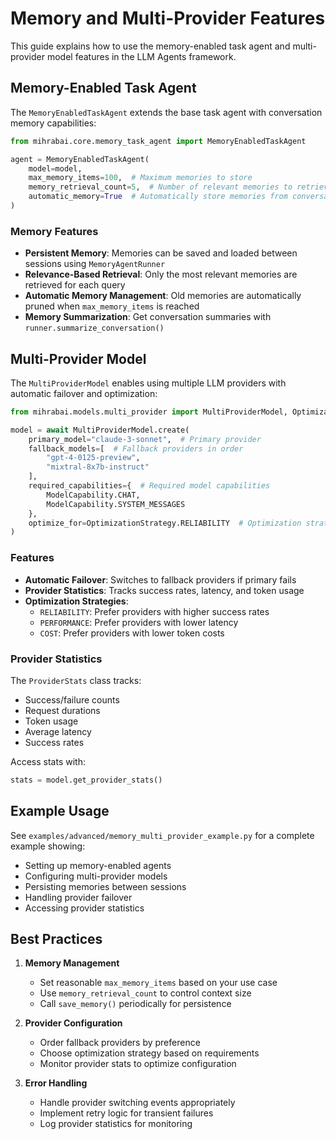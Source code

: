# Memory and Multi-Provider Features

This guide explains how to use the memory-enabled task agent and multi-provider model features in the LLM Agents framework.

## Memory-Enabled Task Agent

The `MemoryEnabledTaskAgent` extends the base task agent with conversation memory capabilities:

```python
from mihrabai.core.memory_task_agent import MemoryEnabledTaskAgent

agent = MemoryEnabledTaskAgent(
    model=model,
    max_memory_items=100,  # Maximum memories to store
    memory_retrieval_count=5,  # Number of relevant memories to retrieve per query
    automatic_memory=True  # Automatically store memories from conversations
)
```

### Memory Features

- **Persistent Memory**: Memories can be saved and loaded between sessions using `MemoryAgentRunner`
- **Relevance-Based Retrieval**: Only the most relevant memories are retrieved for each query
- **Automatic Memory Management**: Old memories are automatically pruned when `max_memory_items` is reached
- **Memory Summarization**: Get conversation summaries with `runner.summarize_conversation()`

## Multi-Provider Model

The `MultiProviderModel` enables using multiple LLM providers with automatic failover and optimization:

```python
from mihrabai.models.multi_provider import MultiProviderModel, OptimizationStrategy

model = await MultiProviderModel.create(
    primary_model="claude-3-sonnet",  # Primary provider
    fallback_models=[  # Fallback providers in order
        "gpt-4-0125-preview",
        "mixtral-8x7b-instruct"
    ],
    required_capabilities={  # Required model capabilities
        ModelCapability.CHAT,
        ModelCapability.SYSTEM_MESSAGES
    },
    optimize_for=OptimizationStrategy.RELIABILITY  # Optimization strategy
)
```

### Features

- **Automatic Failover**: Switches to fallback providers if primary fails
- **Provider Statistics**: Tracks success rates, latency, and token usage
- **Optimization Strategies**:
  - `RELIABILITY`: Prefer providers with higher success rates
  - `PERFORMANCE`: Prefer providers with lower latency
  - `COST`: Prefer providers with lower token costs

### Provider Statistics

The `ProviderStats` class tracks:
- Success/failure counts
- Request durations
- Token usage
- Average latency
- Success rates

Access stats with:
```python
stats = model.get_provider_stats()
```

## Example Usage

See `examples/advanced/memory_multi_provider_example.py` for a complete example showing:
- Setting up memory-enabled agents
- Configuring multi-provider models
- Persisting memories between sessions
- Handling provider failover
- Accessing provider statistics

## Best Practices

1. **Memory Management**
   - Set reasonable `max_memory_items` based on your use case
   - Use `memory_retrieval_count` to control context size
   - Call `save_memory()` periodically for persistence

2. **Provider Configuration**
   - Order fallback providers by preference
   - Choose optimization strategy based on requirements
   - Monitor provider stats to optimize configuration

3. **Error Handling**
   - Handle provider switching events appropriately 
   - Implement retry logic for transient failures
   - Log provider statistics for monitoring